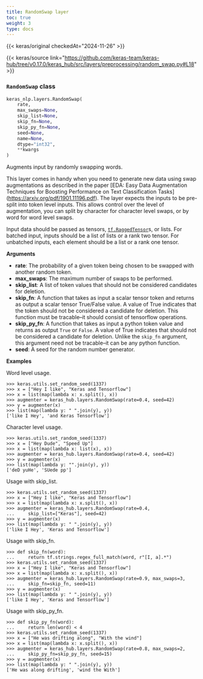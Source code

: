 ```yaml
---
title: RandomSwap layer
toc: true
weight: 3
type: docs
---
```


{{< keras/original checkedAt="2024-11-26" >}}

{{< keras/source link="https://github.com/keras-team/keras-hub/tree/v0.17.0/keras_hub/src/layers/preprocessing/random_swap.py#L18" >}}

### `RandomSwap` class

```python
keras_nlp.layers.RandomSwap(
    rate,
    max_swaps=None,
    skip_list=None,
    skip_fn=None,
    skip_py_fn=None,
    seed=None,
    name=None,
    dtype="int32",
    **kwargs
)
```

Augments input by randomly swapping words.

This layer comes in handy when you need to generate new data using swap
augmentations as described in the paper [EDA: Easy Data Augmentation
Techniques for Boosting Performance on Text Classification Tasks]
(https://arxiv.org/pdf/1901.11196.pdf). The layer expects the inputs to be
pre-split into token level inputs. This allows control over the level of
augmentation, you can split by character for character level swaps, or by
word for word level swaps.

Input data should be passed as tensors, [`tf.RaggedTensor`](https://www.tensorflow.org/api_docs/python/tf/RaggedTensor)s, or lists. For
batched input, inputs should be a list of lists or a rank two tensor. For
unbatched inputs, each element should be a list or a rank one tensor.

**Arguments**

- **rate**: The probability of a given token being chosen to be swapped
  with another random token.
- **max_swaps**: The maximum number of swaps to be performed.
- **skip_list**: A list of token values that should not be considered
  candidates for deletion.
- **skip_fn**: A function that takes as input a scalar tensor token and
  returns as output a scalar tensor True/False value. A value of
  True indicates that the token should not be considered a
  candidate for deletion. This function must be tracable–it
  should consist of tensorflow operations.
- **skip_py_fn**: A function that takes as input a python token value and
  returns as output `True` or `False`. A value of True
  indicates that should not be considered a candidate for deletion.
  Unlike the `skip_fn` argument, this argument need not be
  tracable–it can be any python function.
- **seed**: A seed for the random number generator.

**Examples**

Word level usage.

```console
>>> keras.utils.set_random_seed(1337)
>>> x = ["Hey I like", "Keras and Tensorflow"]
>>> x = list(map(lambda x: x.split(), x))
>>> augmenter = keras_hub.layers.RandomSwap(rate=0.4, seed=42)
>>> y = augmenter(x)
>>> list(map(lambda y: " ".join(y), y))
['like I Hey', 'and Keras Tensorflow']
```

Character level usage.

```console
>>> keras.utils.set_random_seed(1337)
>>> x = ["Hey Dude", "Speed Up"]
>>> x = list(map(lambda x: list(x), x))
>>> augmenter = keras_hub.layers.RandomSwap(rate=0.4, seed=42)
>>> y = augmenter(x)
>>> list(map(lambda y: "".join(y), y))
['deD yuHe', 'SUede pp']
```

Usage with skip_list.

```console
>>> keras.utils.set_random_seed(1337)
>>> x = ["Hey I like", "Keras and Tensorflow"]
>>> x = list(map(lambda x: x.split(), x))
>>> augmenter = keras_hub.layers.RandomSwap(rate=0.4,
...     skip_list=["Keras"], seed=42)
>>> y = augmenter(x)
>>> list(map(lambda y: " ".join(y), y))
['like I Hey', 'Keras and Tensorflow']
```

Usage with skip_fn.

```console
>>> def skip_fn(word):
...     return tf.strings.regex_full_match(word, r"[I, a].*")
>>> keras.utils.set_random_seed(1337)
>>> x = ["Hey I like", "Keras and Tensorflow"]
>>> x = list(map(lambda x: x.split(), x))
>>> augmenter = keras_hub.layers.RandomSwap(rate=0.9, max_swaps=3,
...     skip_fn=skip_fn, seed=11)
>>> y = augmenter(x)
>>> list(map(lambda y: " ".join(y), y))
['like I Hey', 'Keras and Tensorflow']
```

Usage with skip_py_fn.

```console
>>> def skip_py_fn(word):
...     return len(word) < 4
>>> keras.utils.set_random_seed(1337)
>>> x = ["He was drifting along", "With the wind"]
>>> x = list(map(lambda x: x.split(), x))
>>> augmenter = keras_hub.layers.RandomSwap(rate=0.8, max_swaps=2,
...     skip_py_fn=skip_py_fn, seed=15)
>>> y = augmenter(x)
>>> list(map(lambda y: " ".join(y), y))
['He was along drifting', 'wind the With']
```
